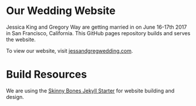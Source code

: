# Our Wedding Website

Jessica King and Gregory Way are getting married in
on June 16-17th 2017 in San Francisco, California.
This GitHub pages repository builds and serves the website.

To view our website, visit [jessandgregwedding.com]("http://www.jessandgregwedding.com").

# Build Resources

We are using the [Skinny Bones Jekyll Starter]("https://mademistakes.com/work/skinny-bones-jekyll/")
for website building and design.
